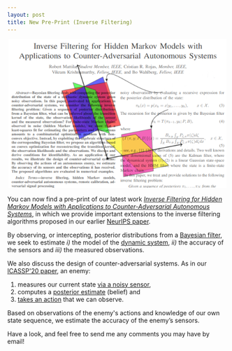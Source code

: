 ```yaml
---
layout: post
title: New Pre-Print (Inverse Filtering)
---
```


<p align="center">
    <img width="500" src="/img/if_preprint.png">
</p>

You can now find a pre-print of our latest work [*Inverse Filtering for Hidden Markov
Models with Applications to Counter-Adversarial Autonomous
Systems*](https://arxiv.org/pdf/2001.11809.pdf), in which we provide important extensions
to the inverse filtering algorithms proposed in our earlier [NeurIPS
paper](http://papers.nips.cc/paper/7008-inverse-filtering-for-hidden-markov-models).

By observing, or intercepting, posterior distributions from a [Bayesian
filter](https://en.wikipedia.org/wiki/Recursive_Bayesian_estimation), we seek to estimate
*i)* the model of the [dynamic system](https://en.wikipedia.org/wiki/Markov_model),
*ii)* the accuracy of the sensors and *iii)* the measured observations. 

We also discuss the design of counter-adversarial systems. As in our [ICASSP'20
paper](https://rmattila.github.io/2019/10/18/preprint/), an enemy:

1. measures our current state [via a noisy
   sensor](https://en.wikipedia.org/wiki/Hidden_Markov_model), 
2. computes a [posterior
   estimate](https://en.wikipedia.org/wiki/Recursive_Bayesian_estimation) (belief) and
3. [takes an
   action](https://en.wikipedia.org/wiki/Partially_observable_Markov_decision_process) that we can observe.

Based on observations of the enemy's actions and knowledge of our own state sequence, we
estimate the accuracy of the enemy’s sensors.

Have a look, and feel free to send me any comments you may have by email!



